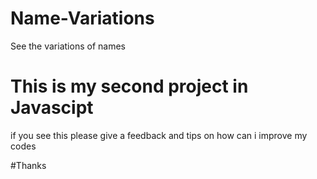 # Name-Variations
See the variations of names

# This is my second project in Javascipt
if you see this please give a feedback and tips on how can i improve my codes

#Thanks
